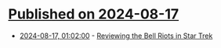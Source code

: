 # [Published on 2024-08-17](index.md)

* [2024-08-17, 01:02:00](https://soylentnews.org/article.pl?sid=24/08/15/1743200&from=rss) - [Reviewing the Bell Riots in Star Trek](https://soylentnews.org/article.pl?sid=24/08/15/1743200&from=rss)
